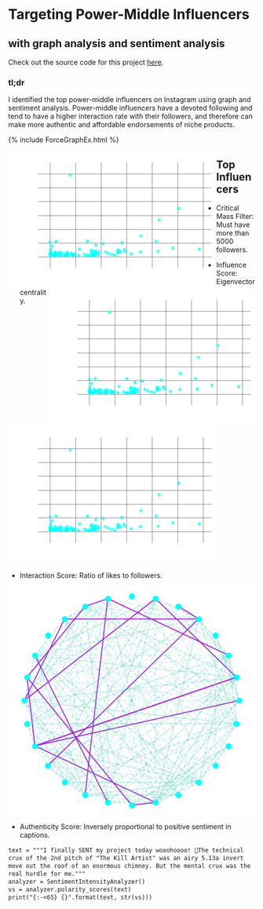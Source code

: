 # Targeting Power-Middle Influencers


## with graph analysis and sentiment analysis

Check out the source code for this project [here](https://github.com/sdmirch/instagram-influencer-graph).

### tl;dr
I identified the top power-middle influencers on Instagram using graph and sentiment analysis. Power-middle influencers have a devoted following and tend to have a higher interaction rate with their followers, and therefore can make more authentic and affordable endorsements of niche products.


{% include ForceGraphEx.html %}

<img style="float: left;" src="images/DegreeEigenvector_presentation.png">
<img style="float: right;" src="images/DegreeEigenvector_presentation.png">



## Top Influencers
-  Critical Mass Filter: Must have more than 5000 followers.

- Influence Score: Eigenvector centrality.

![Network Eigenvector Centrality](images/DegreeEigenvector_presentation.png)

- Interaction Score: Ratio of likes to followers.

![Likes and Follows within network](images/LikesExampleNetwork.png)


- Authenticity Score: Inversely proportional to positive sentiment in captions.

```
text = """I finally SENT my project today wooohoooo! 🎊The technical crux of the 2nd pitch of "The Kill Artist" was an airy 5.13a invert move out the roof of an enormous chimney. But the mental crux was the real hurdle for me."""
analyzer = SentimentIntensityAnalyzer()
vs = analyzer.polarity_scores(text)
print("{:-<65} {}".format(text, str(vs)))
```
